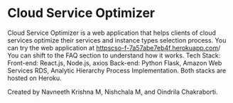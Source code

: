 # Cloud Service Optimizer
Cloud Service Optimizer is a web application that helps clients of cloud services optimize their services and instance types selection process.
You can try the web application at [httpscso-f-7a57abe7eb4f.herokuapp.com](https://cso-f-7a57abe7eb4f.herokuapp.com/)/
You can shift to the FAQ section to understand how it works.
Tech Stack:
Front-end: React.js, Node.js, axios
Back-end: Python Flask, Amazon Web Services RDS, Analytic Hierarchy Process Implementation.
Both stacks are hosted on Heroku.

Created by Navneeth Krishna M, Nishchala M, and Oindrila Chakraborti.
